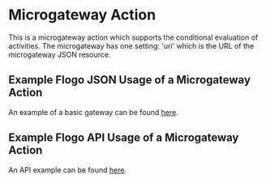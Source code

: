 # Microgateway Action
This is a microgateway action which supports the conditional evaluation of activities. The microgateway has one setting: 'uri' which is the URL of the microgateway JSON resource.

## Example Flogo JSON Usage of a Microgateway Action

An example of a basic gateway can be found [here](https://github.com/project-flogo/microgateway/tree/master/examples/basic-gateway).

## Example Flogo API Usage of a Microgateway Action

An API example can be found [here](https://github.com/project-flogo/microgateway/blob/master/action_test.go).
